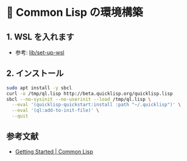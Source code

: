 # 🥧 Common Lisp の環境構築

## 1. WSL を入れます
- 参考: [lib/set-up-wsl](https://nullputra.github.io/nlptr-lib/set-up-wsl.html)

## 2. インストール
```sh
sudo apt install -y sbcl
curl -o /tmp/ql.lisp http://beta.quicklisp.org/quicklisp.lisp
sbcl --no-sysinit --no-userinit --load /tmp/ql.lisp \
  --eval '(quicklisp-quickstart:install :path "~/.quicklisp")' \
  --eval '(ql:add-to-init-file)' \
  --quit
```

## 参考文献
- [Getting Started | Common Lisp](https://lisp-lang.org/learn/getting-started/)
